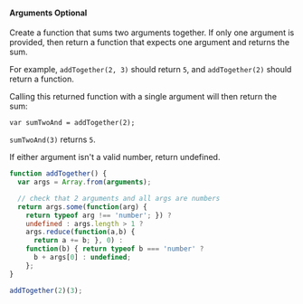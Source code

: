 #### Arguments Optional

Create a function that sums two arguments together. If only one argument is provided, then return a function that expects one argument and returns the sum.

For example, `addTogether(2, 3)` should return `5`, and `addTogether(2)` should return a function.

Calling this returned function with a single argument will then return the sum:

`var sumTwoAnd = addTogether(2);`

`sumTwoAnd(3)` returns `5`.

If either argument isn't a valid number, return undefined.

```javascript
function addTogether() {
  var args = Array.from(arguments);

  // check that 2 arguments and all args are numbers
  return args.some(function(arg) {
    return typeof arg !== 'number'; }) ?
    undefined : args.length > 1 ?
    args.reduce(function(a,b) {
      return a += b; }, 0) :
    function(b) { return typeof b === 'number' ?
      b + args[0] : undefined;
    };
}

addTogether(2)(3);
```
